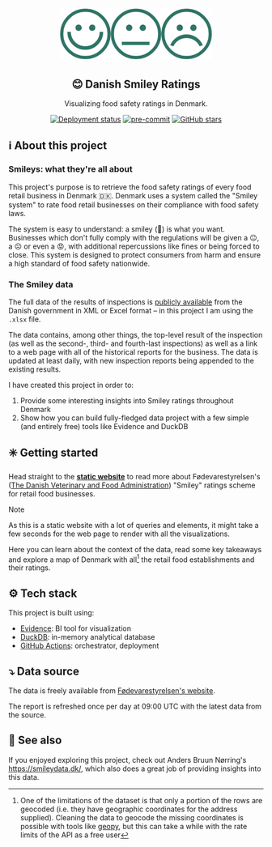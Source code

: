 <h1 align="center"><img src="static/smileys-logo.png" alt="tipscout logo" width=300></h1>
<h2 align="center"> 😊 Danish Smiley Ratings </h2>
<p align="center"> Visualizing food safety ratings in Denmark.</p>
<p align="center"><a href="https://github.com/kiliantscherny/smiley-ratings/actions/workflows/deploy.yml"><img src="https://github.com/kiliantscherny/smiley-ratings/actions/workflows/deploy.yml/badge.svg" alt="Deployment status"></a>
<a href="https://img.shields.io/badge/Duckdb-000000?style=for-the-badge&logo=Duckdb&logoColor=yellow"><img src="https://img.shields.io/badge/Duckdb-000000?style=for-the-badge&logo=Duckdb&logoColor=yellow" alt="pre-commit" style="max-width:100%;"></a>
<a href="https://img.shields.io/github/stars/kiliantscherny/smiley-ratings"><img src="https://img.shields.io/github/stars/kiliantscherny/smiley-ratings" alt="GitHub stars"></a></p>

## ℹ️ About this project
### Smileys: what they're all about
This project's purpose is to retrieve the food safety ratings of every food retail business in Denmark 🇩🇰. Denmark uses a system called the "Smiley system" to rate food retail businesses on their compliance with food safety laws.

The system is easy to understand: a smiley (🙂) is what you want. Businesses which don't fully comply with the regulations will be given a 😐, a ☹️ or even a 😡, with additional repercussions like fines or being forced to close. This system is designed to protect consumers from harm and ensure a high standard of food safety nationwide.

### The Smiley data
The full data of the results of inspections is [publicly available](https://www.findsmiley.dk/Statistik/Smiley_data/Sider/default.aspx) from the Danish government in XML or Excel format – in this project I am using the `.xlsx` file.

The data contains, among other things, the top-level result of the inspection (as well as the second-, third- and fourth-last inspections) as well as a link to a web page with all of the historical reports for the business. The data is updated at least daily, with new inspection reports being appended to the existing results.

I have created this project in order to:
1. Provide some interesting insights into Smiley ratings throughout Denmark
2. Show how you can build fully-fledged data project with a few simple (and entirely free) tools like Evidence and DuckDB

## ✳️ Getting started

Head straight to the **[static website](https://kiliantscherny.github.io/smiley-ratings/)** to read more about Fødevarestyrelsen's ([The Danish Veterinary and Food Administration](https://www.findsmiley.dk/English/Pages/FrontPage.aspx)) "Smiley" ratings scheme for retail food businesses.

>[!NOTE]
>As this is a static website with a lot of queries and elements, it might take a few seconds for the web page to render with all the visualizations.

Here you can learn about the context of the data, read some key takeaways and explore a map of Denmark with all[^1] the retail food establishments and their ratings.

## ⚙️ Tech stack

This project is built using:
- [Evidence](https://evidence.dev/): BI tool for visualization
- [DuckDB](https://duckdb.org/): in-memory analytical database
- [GitHub Actions](https://github.com/features/actions): orchestrator, deployment

## ⤵️ Data source

The data is freely available from [Fødevarestyrelsen's website](https://www.findsmiley.dk/Statistik/Smiley_data/Sider/default.aspx).

The report is refreshed once per day at 09:00 UTC with the latest data from the source.

## 👐 See also

If you enjoyed exploring this project, check out Anders Bruun Nørring's https://smileydata.dk/, which also does a great job of providing insights into this data.


[^1]: One of the limitations of the dataset is that only a portion of the rows are geocoded (i.e. they have geographic coordinates for the address supplied). Cleaning the data to geocode the missing coordinates is possible with tools like [geopy](https://github.com/geopy/geopy), but this can take a while with the rate limits of the API as a free user
